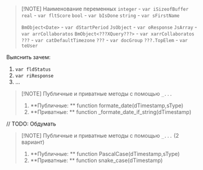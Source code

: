 
> [!NOTE] Наименование переменных
> `integer` - `var iSizeofBuffer`
> `real` - `var fltScore`
> `bool` - `var bIsDone`
> `string` - `var sFirstName`
> 
> `BmObject<Date>` - `var dStartPeriod`
> `JsObject` - `var oResponse`
> `JsArray` - `var arrCollaboratos`
> `BmObject<???XQuery???>` - `var xarrCollaboratos `
> `???` - `var catDefaultTimezone`
> `???` - `var docGroup`
> `???.TopElem` - `var teUser`

Выяснить зачем:
1) `var fldStatus`
2) `var riResponse`
3) ...

> [!NOTE] Публичные и приватные методы с помощью `_...`
> 1) **Публичные: ** function formate\_date(dTimestamp,sType)
> 2) **Приватные: ** function \_formate\_date\_if\_string(dTimestamp) 

// TODO: Обдумать

> [!NOTE] Публичные и приватные методы с помощью `_...` (2 вариант)
> 1) **Публичные: ** function PascalCase(dTimestamp,sType)
> 2) **Приватные: ** function snake\_case(dTimestamp) 
